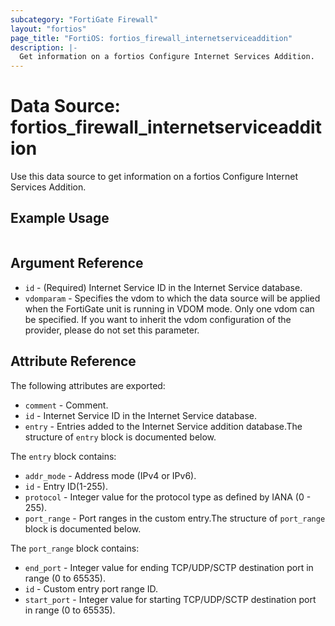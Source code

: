 ```yaml
---
subcategory: "FortiGate Firewall"
layout: "fortios"
page_title: "FortiOS: fortios_firewall_internetserviceaddition"
description: |-
  Get information on a fortios Configure Internet Services Addition.
---
```


# Data Source: fortios_firewall_internetserviceaddition
Use this data source to get information on a fortios Configure Internet Services Addition.


## Example Usage

```hcl

```

## Argument Reference

* `id` - (Required) Internet Service ID in the Internet Service database.
* `vdomparam` - Specifies the vdom to which the data source will be applied when the FortiGate unit is running in VDOM mode. Only one vdom can be specified. If you want to inherit the vdom configuration of the provider, please do not set this parameter.

## Attribute Reference

The following attributes are exported:

* `comment` - Comment.
* `id` - Internet Service ID in the Internet Service database.
* `entry` - Entries added to the Internet Service addition database.The structure of `entry` block is documented below.

The `entry` block contains:

* `addr_mode` - Address mode (IPv4 or IPv6).
* `id` - Entry ID(1-255).
* `protocol` - Integer value for the protocol type as defined by IANA (0 - 255).
* `port_range` - Port ranges in the custom entry.The structure of `port_range` block is documented below.

The `port_range` block contains:

* `end_port` - Integer value for ending TCP/UDP/SCTP destination port in range (0 to 65535).
* `id` - Custom entry port range ID.
* `start_port` - Integer value for starting TCP/UDP/SCTP destination port in range (0 to 65535).
